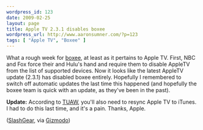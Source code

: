 ```yaml
--- 
wordpress_id: 123
date: 2009-02-25
layout: page
title: Apple TV 2.3.1 disables boxee
wordpress_url: http://www.aaronsumner.com/?p=123
tags: [ "Apple TV", "Boxee" ]
---
```

What a rough week for <a href="http://boxee.tv/">boxee</a>, at least as it pertains to Apple TV. First, NBC and Fox force their and Hulu's hand and require them to disable AppleTV from the list of supported devices. Now it looks like the latest AppleTV update (2.3.1) has disabled boxee entirely. Hopefully I remembered to switch off automatic updates the last time this happened (and hopefully the boxee team is quick with an update, as they've been in the past).

<strong>Update:</strong> According to <a href="http://www.tuaw.com/2009/02/25/appletv-gets-a-stealth-update/">TUAW</a>, you'll also need to resync Apple TV to iTunes. I had to do this last time, and it's a pain. Thanks, Apple.

(<a href="http://www.slashgear.com/apple-tv-v231-update-yanks-boxee-2535623/">SlashGear</a>, via <a href="http://i.gizmodo.com/5159983/reminder-if-you-love-your-boxee-turn-off-automatic-apple-tv-updates">Gizmodo</a>)
